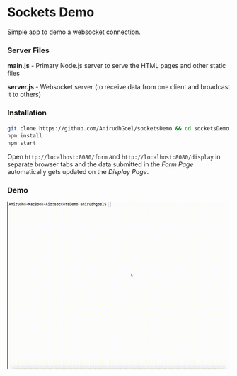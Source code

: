 # Sockets Demo
Simple app to demo a websocket connection.

### Server Files
**main.js** - Primary Node.js server to serve the HTML pages and other static files


**server.js** - Websocket server (to receive data from one client and broadcast it to others)

### Installation
```bash
git clone https://github.com/AnirudhGoel/socketsDemo && cd socketsDemo
npm install
npm start
```

Open `http://localhost:8080/form` and `http://localhost:8080/display` in separate browser tabs and the data submitted in the _Form Page_ automatically gets updated on the _Display Page_.

### Demo
![Demo Image](static/img/Demo.gif)
